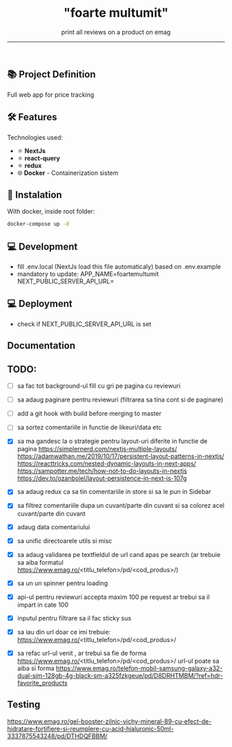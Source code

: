 
<h1 align="center">
<br>
  "foarte multumit"
</h1>

<p align="center">print all reviews on a product on emag</p>

<hr />
<br />


## 📚 Project Definition

Full web app for price tracking


## 🛠️ Features

Technologies used:

- ⚛️ **NextJs**
- ⚛️ **react-query**
- ⚛️ **redux**
- 🌐 **Docker** - Containerization sistem


## 🚀 Instalation
With docker, inside root folder: 
```sh
docker-compose up -d
```

## 💻 Development
- fill .env.local (NextJs load this file automaticaly) based on .env.example
- mandatory to update:
  APP_NAME=foartemultumit
  NEXT_PUBLIC_SERVER_API_URL=

## 💻 Deployment
- check if NEXT_PUBLIC_SERVER_API_URL is set

## Documentation


## TODO:
- [ ] sa fac tot background-ul fill cu gri pe pagina cu reviewuri
- [ ] sa adaug paginare pentru reviewuri (filtrarea sa tina cont si de paginare)
- [ ] add a git hook with build before merging to master
- [ ] sa sortez comentariile in functie de likeuri/data etc
- [x] sa ma gandesc la o strategie pentru layout-uri diferite in functie de pagina
  https://simplernerd.com/nextjs-multiple-layouts/
  https://adamwathan.me/2019/10/17/persistent-layout-patterns-in-nextjs/
  https://reacttricks.com/nested-dynamic-layouts-in-next-apps/
  https://sampotter.me/tech/how-not-to-do-layouts-in-nextjs
  https://dev.to/ozanbolel/layout-persistence-in-next-js-107g
- [x] sa adaug redux ca sa tin comentariile in store si sa le pun in Sidebar
- [x] sa filtrez comentariile dupa un cuvant/parte din cuvant si sa colorez acel cuvant/parte din cuvant
- [x] adaug data comentariului
- [x] sa unific directoarele utils si misc
- [x] sa adaug validarea pe textfieldul de url cand apas pe search (ar trebuie sa aiba formatul https://www.emag.ro/<titlu_telefon>/pd/<cod_produs>/)
- [x] sa un un spinner pentru loading
- [x] api-ul pentru reviewuri accepta maxim 100 pe request ar trebui sa il impart in cate 100
- [x] inputul pentru filtrare sa il fac sticky sus
- [x] sa iau din url doar ce imi trebuie: https://www.emag.ro/<titlu_telefon>/pd/<cod_produs>/
- [x] sa refac url-ul venit , ar trebui sa fie de forma
    https://www.emag.ro/<titlu_telefon>/pd/<cod_produs>/
      url-ul poate sa aiba si forma
      https://www.emag.ro/telefon-mobil-samsung-galaxy-a32-dual-sim-128gb-4g-black-sm-a325fzkgeue/pd/D8DRHTMBM/?ref=hdr-favorite_products


## Testing
https://www.emag.ro/gel-booster-zilnic-vichy-mineral-89-cu-efect-de-hidratare-fortifiere-si-reumplere-cu-acid-hialuronic-50ml-3337875543248/pd/DTHDQFBBM/




